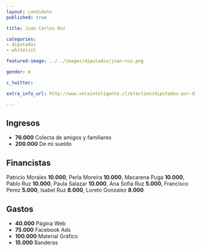 ```yaml
---
layout: candidato
published: true

title: Juan Carlos Ruz 

categories:
- diputados
- whitelist

featured-image: ../../images/diputados/juan-ruz.png

gender: m

c_twitter: 

extra_info_url: http://www.votainteligente.cl/election/diputados-por-distrito-25/juan-carlos-ruz-herrera

---
```



## Ingresos


- **76.000** Colecta de amigos y familiares
- **200.000** De mi sueldo


## Financistas


Patricio Morales **10.000**, Perla Moreira **10.000**, Macarena Puga **10.000**, Pablo Ruz **10.000**, Paula Salazar **10.000**, Ana Sofía Ruz **5.000**, Francisco Perez **5.000**, Isabel Ruz **8.000**, Loreto Gonzalez **8.000**


## Gastos


- **40.000** Página Web
- **75.000** Facebook Ads
- **100.000** Material Gráfico
- **15.000** Banderas

